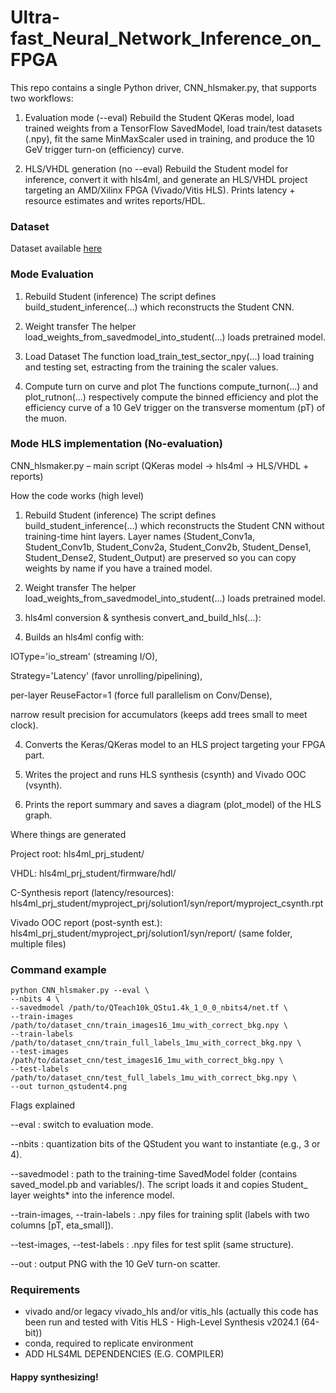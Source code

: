 # Ultra-fast_Neural_Network_Inference_on_FPGA

This repo contains a single Python driver, CNN_hlsmaker.py, that supports two workflows:

1) Evaluation mode (--eval)
Rebuild the Student QKeras model, load trained weights from a TensorFlow SavedModel, load train/test datasets (.npy), fit the same MinMaxScaler used in training, and produce the 10 GeV trigger turn-on (efficiency) curve.

2) HLS/VHDL generation (no --eval)
Rebuild the Student model for inference, convert it with hls4ml, and generate an HLS/VHDL project targeting an AMD/Xilinx FPGA (Vivado/Vitis HLS). Prints latency + resource estimates and writes reports/HDL.

### Dataset

Dataset available [here](https://www.dropbox.com/scl/fo/uoyhyo9tilsav4fbvyk94/AK03GkXakivgN8net7WJjt4?rlkey=cfn9jz2yhi1f1jmvnvwahk3bb&st=b6i7ijec&dl=0)

### Mode Evaluation

1) Rebuild Student (inference)
The script defines build_student_inference(...) which reconstructs the Student CNN.

2) Weight transfer
The helper load_weights_from_savedmodel_into_student(...) loads pretrained model.

3) Load Dataset
The function load_train_test_sector_npy(...) load training and testing set, estracting from the training the scaler values.

4) Compute turn on curve and plot
The functions compute_turnon(...) and plot_rutnon(...) respectively compute the binned efficiency and plot the efficiency curve of a 10 GeV trigger on the transverse momentum (pT) of the muon.

### Mode HLS implementation (No-evaluation)

CNN_hlsmaker.py – main script (QKeras model → hls4ml → HLS/VHDL + reports)

How the code works (high level)

1) Rebuild Student (inference)
The script defines build_student_inference(...) which reconstructs the Student CNN without training-time hint layers. Layer names (Student_Conv1a, Student_Conv1b, Student_Conv2a, Student_Conv2b, Student_Dense1, Student_Dense2, Student_Output) are preserved so you can copy weights by name if you have a trained model.

2) Weight transfer
The helper load_weights_from_savedmodel_into_student(...) loads pretrained model.

3) hls4ml conversion & synthesis
convert_and_build_hls(...):

4) Builds an hls4ml config with:

IOType='io_stream' (streaming I/O),

Strategy='Latency' (favor unrolling/pipelining),

per-layer ReuseFactor=1 (force full parallelism on Conv/Dense),

narrow result precision for accumulators (keeps add trees small to meet clock).

4) Converts the Keras/QKeras model to an HLS project targeting your FPGA part.

5) Writes the project and runs HLS synthesis (csynth) and Vivado OOC (vsynth).

6) Prints the report summary and saves a diagram (plot_model) of the HLS graph.

Where things are generated

Project root: hls4ml_prj_student/

VHDL: hls4ml_prj_student/firmware/hdl/

C-Synthesis report (latency/resources):
hls4ml_prj_student/myproject_prj/solution1/syn/report/myproject_csynth.rpt

Vivado OOC report (post-synth est.):
hls4ml_prj_student/myproject_prj/solution1/syn/report/ (same folder, multiple files)

### Command example

    python CNN_hlsmaker.py --eval \
    --nbits 4 \
    --savedmodel /path/to/QTeach10k_QStu1.4k_1_0_0_nbits4/net.tf \
    --train-images /path/to/dataset_cnn/train_images16_1mu_with_correct_bkg.npy \
    --train-labels /path/to/dataset_cnn/train_full_labels_1mu_with_correct_bkg.npy \
    --test-images  /path/to/dataset_cnn/test_images16_1mu_with_correct_bkg.npy \
    --test-labels  /path/to/dataset_cnn/test_full_labels_1mu_with_correct_bkg.npy \
    --out turnon_qstudent4.png

Flags explained

--eval : switch to evaluation mode.

--nbits : quantization bits of the QStudent you want to instantiate (e.g., 3 or 4).

--savedmodel : path to the training-time SavedModel folder (contains saved_model.pb and variables/). The script loads it and copies Student_ layer weights* into the inference model.

--train-images, --train-labels : .npy files for training split (labels with two columns [pT, eta_small]).

--test-images, --test-labels : .npy files for test split (same structure).

--out : output PNG with the 10 GeV turn-on scatter.

### Requirements

- vivado and/or legacy vivado_hls and/or vitis_hls (actually this code has been run and tested with Vitis HLS - High-Level Synthesis v2024.1 (64-bit))
- conda, required to replicate environment
- ADD HLS4ML DEPENDENCIES (E.G. COMPILER)

#### Happy synthesizing!
